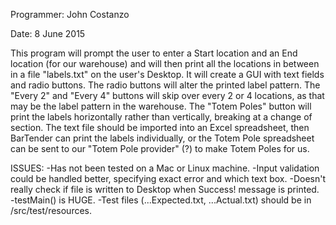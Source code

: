 Programmer: John Costanzo

Date:		8 June 2015

This program will prompt the user to enter a Start location and an End location (for our
warehouse) and will then print all the locations in between in a file "labels.txt" on the user's
Desktop. It will create a GUI with text fields and radio buttons. The radio buttons will 
alter the printed label pattern. The "Every 2" and "Every 4" buttons will skip over every 2 or
4 locations, as that may be the label pattern in the warehouse. The "Totem Poles" button will 
print the labels horizontally rather than vertically, breaking at a change of section. The text
file should be imported into an Excel spreadsheet, then BarTender can print the labels 
individually, or the Totem Pole spreadsheet can be sent to our "Totem Pole provider" (?) to make
Totem Poles for us.

ISSUES:
-Has not been tested on a Mac or Linux machine.
-Input validation could be handled better, specifying exact error and which text box.
-Doesn't really check if file is written to Desktop when Success! message is printed.
-testMain() is HUGE.
-Test files (...Expected.txt, ...Actual.txt) should be in /src/test/resources.
